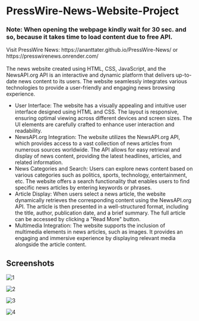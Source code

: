 # PressWire-News-Website-Project

<h3> Note: When opening the webpage kindly wait for 30 sec. and so, because it takes time to load content due to free API. </h3> 
Visit PressWire News: https://ananttater.github.io/PressWire-News/
or https://presswirenews.onrender.com/

<br>
<br>
The news website created using HTML, CSS, JavaScript, and the NewsAPI.org API is an interactive and dynamic platform that delivers up-to-date news content to its users. The website seamlessly integrates various technologies to provide a user-friendly and engaging news browsing experience.
<ul>

<li>User Interface: The website has a visually appealing and intuitive user interface designed using HTML and CSS. The layout is responsive, ensuring optimal viewing across different devices and screen sizes. The UI elements are carefully crafted to enhance user interaction and readability.</li>

<li>NewsAPI.org Integration: The website utilizes the NewsAPI.org API, which provides access to a vast collection of news articles from numerous sources worldwide. The API allows for easy retrieval and display of news content, providing the latest headlines, articles, and related information.</li>

<li>News Categories and Search: Users can explore news content based on various categories such as politics, sports, technology, entertainment, etc. The website offers a search functionality that enables users to find specific news articles by entering keywords or phrases.</li>

<li>Article Display: When users select a news article, the website dynamically retrieves the corresponding content using the NewsAPI.org API. The article is then presented in a well-structured format, including the title, author, publication date, and a brief summary. The full article can be accessed by clicking a "Read More" button.</li>

<li>Multimedia Integration: The website supports the inclusion of multimedia elements in news articles, such as images. It provides an engaging and immersive experience by displaying relevant media alongside the article content.</li>

</ul>

## Screenshots
![1](https://github.com/ananttater/PressWire-News-Website-Project/assets/77228263/138fe40c-f944-49c3-8eb1-714a685d8077)
<br>

![2](https://github.com/ananttater/PressWire-News-Website-Project/assets/77228263/f3b91bda-b1fa-48c7-b66b-046de519647e)
<br>

![3](https://github.com/ananttater/PressWire-News-Website-Project/assets/77228263/deb3d75b-18c1-42d5-bd4d-8f4c0884d290)
<br>

![4](https://github.com/ananttater/PressWire-News-Website-Project/assets/77228263/de7b316a-4e06-4135-9361-b21734b13ccf)
